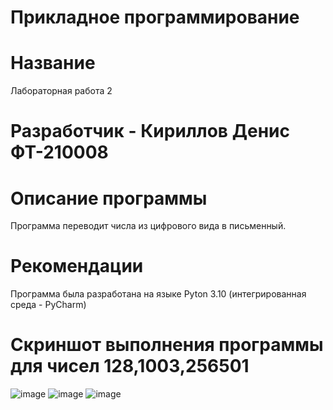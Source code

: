 # Прикладное программирование
# Название
Лабораторная работа 2
# Разработчик - Кириллов Денис ФТ-210008
# Описание программы
Программа переводит числа из цифрового вида в письменный.
# Рекомендации
Программа была разработана на языке Pyton 3.10 (интегрированная среда - PyCharm)
# Скриншот выполнения программы для чисел 128,1003,256501
![image](https://user-images.githubusercontent.com/113837843/190913103-52c695c5-6c29-4a46-b175-b5f220ae8a74.png)
![image](https://user-images.githubusercontent.com/113837843/190913115-7e9d1fdf-8898-40c6-966c-e706c59df0b6.png)
![image](https://user-images.githubusercontent.com/113837843/190913129-4b2a4fbb-898e-414a-b7d7-79b6dce154cb.png)


